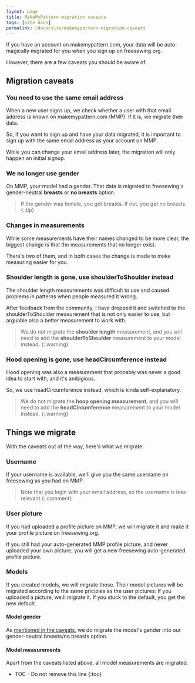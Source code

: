 ```yaml
---
layout: page
title: MakeMyPattern migration caveats
tags: [site docs]
permalink: /docs/site/makemypattern-migration-caveats
---
```


If you have an account on makemypattern.com, your data will be auto-magically migrated for you when you sign up on freesewing.org.

However, there are a few caveats you should be aware of.

## Migration caveats

### You need to use the same email address

When a new user signs up, we check whether a user with that email address is known on makemypattern.com (MMP). If it is, we migrate their data.

So, if you want to sign up and have your data migrated, it is important to sign up with the same email address as your account on MMP.

While you can change your email address later, the migration will only happen on initial signup.

### We no longer use gender

On MMP, your model had a gender. 
That data is migrated to freesewing's gender-neutral **breasts** or **no breasts** option. 

> If the gender was female, you get breasts. If not, you get no breasts.
{:.tip}

### Changes in measurements

While some measurements have their names changed to be more clear, the biggest change is that the measurements that no longer exist.

There's two of them, and in both cases the change is made to make measuring easier for you.

### Shoulder length is gone, use shoulderToShoulder instead

The shoulder length measurements was difficult to use and caused problems in patterns when people measured it wrong.

After feedback from the community, I have dropped it and switched to the shoulderToShoulder measurement that is not only easier to use, but arguable also a better measurement to work with.

> We do not migrate the **shoulder length** measurement, and you will need to add the **shoulderToShoulder** measurement to your model instead.
{:.warning}

### Hood opening is gone, use headCircumference instead

Hood opening was also a measurement that probably was never a good idea to start with, and it's ambigious.

So, we use headCircumference instead, which is kinda self-explanatory.

> We do not migrate the **hoop opening measurement**, and you will need to add the **headCircumference** measurement to your model instead.
{:.warning}

## Things we migrate

With the caveats out of the way, here's what we migrate:

### Username
If your username is available, we'll give you the same username on freesewing as you had on MMP.

> Note that you login with your email address, so the username is less relevant
{:.comment}

### User picture
If you had uploaded a profile picture on MMP, we will migrate it and make it your profile picture on freesewing.org.

If you still had your auto-generated MMP profile picture, and never uploaded your own picture, you will get a new freesewing auto-generated profile picture.

### Models
If you created models, we will migrate those. Their model pictures will be migrated according to the same priciples as the user pictures: If you uploaded a picture, we.ll migrate it. If you stuck to the default, you get the new default.

#### Model gender
As [mentioned in the caveats](#we-no-longer-use-gender), we do migrate the model's gender into our gender-neutral breasts/no breasts option.

#### Model measurements
Apart from the caveats listed above, all model measurements are migrated.






* TOC - Do not remove this line
{:toc}
